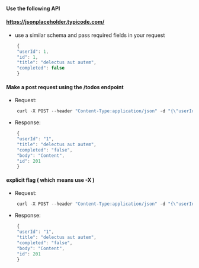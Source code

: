 #### Use the following API
#### https://jsonplaceholder.typicode.com/
- use a similar schema and pass required fields in your request

```js
    {
    "userId": 1,
    "id": 1,
    "title": "delectus aut autem",
    "completed": false
    }
```
#### Make a post request using the /todos endpoint
- Request:
```js
    curl -X POST --header "Content-Type:application/json" -d "{\"userId\": \"1\",\"title\":\"delectus aut autem\",\"completed\":\"false\",\"body\":\"Content\" }" https://jsonplaceholder.typicode.com/todos
```
- Response:
```js
    {
    "userId": "1",
    "title": "delectus aut autem",
    "completed": "false",
    "body": "Content",
    "id": 201
    }
```
#### explicit flag ( which means use -X )
- Request:
```js
    curl -X POST --header "Content-Type:application/json" -d "{\"userId\": \"1\",\"title\":\"delectus aut autem\",\"completed\":\"false\",\"body\":\"Content\" }" https://jsonplaceholder.typicode.com/todos
```
- Response:
```js
    {
    "userId": "1",
    "title": "delectus aut autem",
    "completed": "false",
    "body": "Content",
    "id": 201
    }
```